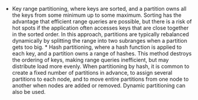 *  Key range partitioning, where keys are sorted, and a partition owns all the keys from some
minimum up to some maximum. Sorting has the advantage that efficient range queries are possible,
but there is a risk of hot spots if the application often accesses keys that are close together in
the sorted order. In this approach, partitions are typically rebalanced dynamically by splitting the range into two
subranges when a partition gets too big. *  Hash partitioning, where a hash function is applied to each key, and a partition owns a range of
hashes. This method destroys the ordering of keys, making range queries inefficient, but may distribute
load more evenly. When partitioning by hash, it is common to create a fixed number of partitions in advance, to assign
several partitions to each node, and to move entire partitions from one node to another when nodes
are added or removed. Dynamic partitioning can also be used.